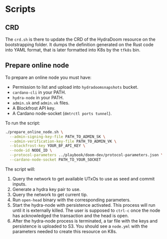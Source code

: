 # Scripts

## CRD

The `crd.sh` is there to update the CRD of the HydraDoom resource on the
bootstrapping folder. It dumps the definition generated on the Rust code into
YAML format, that is later formatted into K8s by the `tfk8s` bin.


## Prepare online node

To prepare an online node you must have:

* Permission to list and upload into `hydradoomsnapshots` bucket.
* `cardano-cli` in your PATH.
* `hydra-node` in your PATH.
* `admin.sk` and `admin.vk` files.
* A Blockfrost API key.
* A Cardano node-socket (`dmtrctl ports tunnel`).

To run the script:

```sh
./prepare_online_node.sh \
  --admin-signing-key-file PATH_TO_ADMIN_SK \
  --admin-verification-key-file PATH_TO_ADMIN_VK \
  --blockfrost-key YOUR_BF_API_KEY \
  --node-id NODE_ID \
  --protocol-parameters ../playbook/doom-dev/protocol-parameters.json \
  --cardano-node-socket PATH_TO_YOUR_SOCKET 
```

The script will:

1. Query the network to get available UTxOs to use as seed and commit inputs.
2. Generate a hydra key pair to use.
3. Query the network to get current tip.
4. Run `open-head` binary with the corresponding parameters.
5. Start the hydra-node with persistence activated. This process will run until
   it is externally killed. The user is supposed to `ctrl-c` once the node has
   acknowledged the transaction and the head is open.
6. After the hydra-node process is terminated, a tar file with the keys and
   persistence is uploaded to S3. You should see a `node.yml` with the
   parameters needed to create this resource on K8s.
